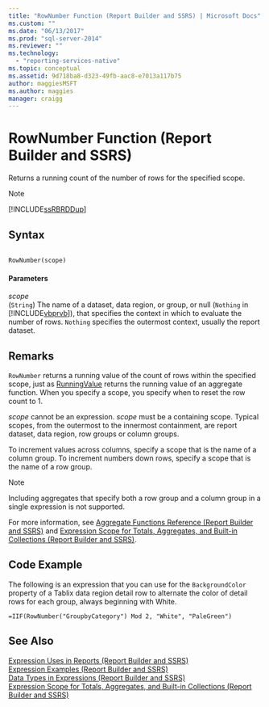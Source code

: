 ```yaml
---
title: "RowNumber Function (Report Builder and SSRS) | Microsoft Docs"
ms.custom: ""
ms.date: "06/13/2017"
ms.prod: "sql-server-2014"
ms.reviewer: ""
ms.technology: 
  - "reporting-services-native"
ms.topic: conceptual
ms.assetid: 9d718ba8-d323-49fb-aac8-e7013a117b75
author: maggiesMSFT
ms.author: maggies
manager: craigg
---
```

# RowNumber Function (Report Builder and SSRS)
  Returns a running count of the number of rows for the specified scope.  
  
> [!NOTE]  
>  [!INCLUDE[ssRBRDDup](../../includes/ssrbrddup-md.md)]  
  
## Syntax  
  
```  
  
RowNumber(scope)  
```  
  
#### Parameters  
 *scope*  
 (`String`) The name of a dataset, data region, or group, or null (`Nothing` in [!INCLUDE[vbprvb](../../includes/vbprvb-md.md)]), that specifies the context in which to evaluate the number of rows. `Nothing` specifies the outermost context, usually the report dataset.  
  
## Remarks  
 `RowNumber` returns a running value of the count of rows within the specified scope, just as [RunningValue](report-builder-functions-runningvalue-function.md) returns the running value of an aggregate function. When you specify a scope, you specify when to reset the row count to 1.  
  
 *scope* cannot be an expression. *scope* must be a containing scope. Typical scopes, from the outermost to the innermost containment, are report dataset, data region, row groups or column groups.  
  
 To increment values across columns, specify a scope that is the name of a column group. To increment numbers down rows, specify a scope that is the name of a row group.  
  
> [!NOTE]  
>  Including aggregates that specify both a row group and a column group in a single expression is not supported.  
  
 For more information, see [Aggregate Functions Reference &#40;Report Builder and SSRS&#41;](report-builder-functions-aggregate-functions-reference.md) and [Expression Scope for Totals, Aggregates, and Built-in Collections &#40;Report Builder and SSRS&#41;](expression-scope-for-totals-aggregates-and-built-in-collections.md).  
  
## Code Example  
 The following is an expression that you can use for the `BackgroundColor` property of a Tablix data region detail row to alternate the color of detail rows for each group, always beginning with White.  
  
```  
=IIF(RowNumber("GroupbyCategory") Mod 2, "White", "PaleGreen")  
```  
  
## See Also  
 [Expression Uses in Reports &#40;Report Builder and SSRS&#41;](expression-uses-in-reports-report-builder-and-ssrs.md)   
 [Expression Examples &#40;Report Builder and SSRS&#41;](expression-examples-report-builder-and-ssrs.md)   
 [Data Types in Expressions &#40;Report Builder and SSRS&#41;](expressions-report-builder-and-ssrs.md)   
 [Expression Scope for Totals, Aggregates, and Built-in Collections &#40;Report Builder and SSRS&#41;](expression-scope-for-totals-aggregates-and-built-in-collections.md)  
  
  
